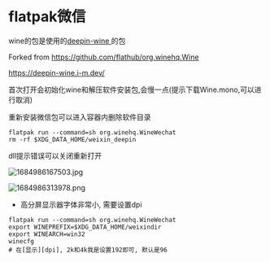 # flatpak微信


wine的包是使用的[deepin-wine
](https://github.com/zq1997/deepin-wine#%E5%BF%AB%E9%80%9F%E5%BC%80%E5%A7%8B)的包

Forked from https://github.com/flathub/org.winehq.Wine

https://deepin-wine.i-m.dev/

首次打开会初始化wine和解压软件安装包,会慢一点(提示下载Wine.mono,可以进行取消)

重新安装微信包可以进入容器内删除软件目录

```shell
flatpak run --command=sh org.winehq.WineWechat
rm -rf $XDG_DATA_HOME/weixin_deepin
```

dll提示错误可以关闭重新打开


![1684986167503.jpg](https://img1.imgtp.com/2023/05/25/jGbA7bYi.jpg)


![1684986313978.png](https://img1.imgtp.com/2023/05/25/nmub8UA1.png)


- 高分屏显示器字体非常小, 需要设置dpi

```shell
flatpak run --command=sh org.winehq.WineWechat
export WINEPREFIX=$XDG_DATA_HOME/weixindir
export WINEARCH=win32
winecfg
# 在[显示][dpi], 2k和4k我是设置192即可, 默认是96
```
